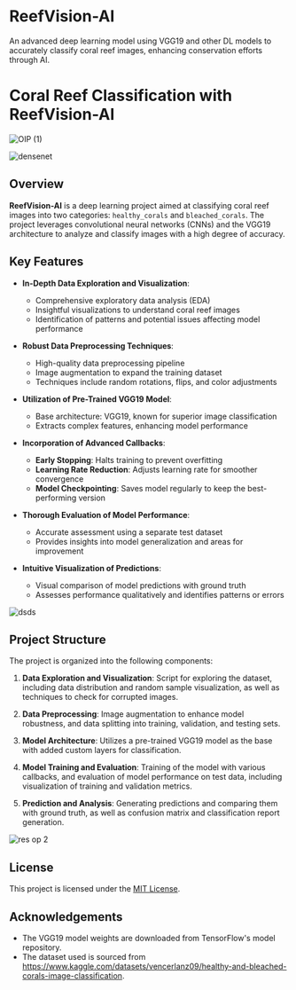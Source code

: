# ReefVision-AI
An advanced deep learning model using VGG19 and other DL models to accurately classify coral reef images, enhancing conservation efforts through AI.
# Coral Reef Classification with ReefVision-AI
![OIP (1)](https://github.com/user-attachments/assets/0392181b-5768-483d-9fa6-85a28389da63)


![densenet](https://github.com/user-attachments/assets/901da235-ffb4-4b9d-8dd1-76b8c87362ad)


## Overview

**ReefVision-AI** is a deep learning project aimed at classifying coral reef images into two categories: `healthy_corals` and `bleached_corals`. The project leverages convolutional neural networks (CNNs) and the VGG19 architecture to analyze and classify images with a high degree of accuracy.

## Key Features


- **In-Depth Data Exploration and Visualization**: 
  - Comprehensive exploratory data analysis (EDA)
  - Insightful visualizations to understand coral reef images
  - Identification of patterns and potential issues affecting model performance

- **Robust Data Preprocessing Techniques**:
  - High-quality data preprocessing pipeline
  - Image augmentation to expand the training dataset
  - Techniques include random rotations, flips, and color adjustments

- **Utilization of Pre-Trained VGG19 Model**:
  - Base architecture: VGG19, known for superior image classification
  - Extracts complex features, enhancing model performance

- **Incorporation of Advanced Callbacks**:
  - **Early Stopping**: Halts training to prevent overfitting
  - **Learning Rate Reduction**: Adjusts learning rate for smoother convergence
  - **Model Checkpointing**: Saves model regularly to keep the best-performing version

- **Thorough Evaluation of Model Performance**:
  - Accurate assessment using a separate test dataset
  - Provides insights into model generalization and areas for improvement

- **Intuitive Visualization of Predictions**:
  - Visual comparison of model predictions with ground truth
  - Assesses performance qualitatively and identifies patterns or errors

![dsds](https://github.com/user-attachments/assets/9cdca884-da7a-43b5-9049-aebe479b5840)


## Project Structure

The project is organized into the following components:

1. **Data Exploration and Visualization**: Script for exploring the dataset, including data distribution and random sample visualization, as well as techniques to check for corrupted images.

2. **Data Preprocessing**: Image augmentation to enhance model robustness, and data splitting into training, validation, and testing sets.

3. **Model Architecture**: Utilizes a pre-trained VGG19 model as the base with added custom layers for classification.

4. **Model Training and Evaluation**: Training of the model with various callbacks, and evaluation of model performance on test data, including visualization of training and validation metrics.

5. **Prediction and Analysis**: Generating predictions and comparing them with ground truth, as well as confusion matrix and classification report generation.



  ![res op 2](https://github.com/user-attachments/assets/aa11cc4e-6c96-4bac-9384-bc0ec22103de)


## License

This project is licensed under the [MIT License](LICENSE).

## Acknowledgements

- The VGG19 model weights are downloaded from TensorFlow's model repository.
- The dataset used is sourced from https://www.kaggle.com/datasets/vencerlanz09/healthy-and-bleached-corals-image-classification.

